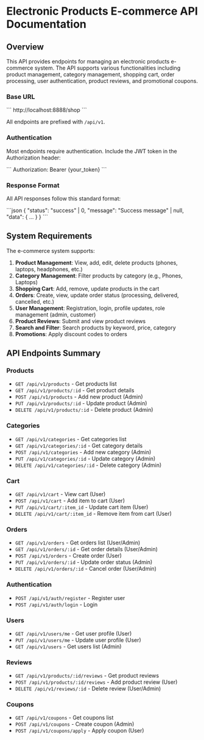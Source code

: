 # Electronic Products E-commerce API Documentation

## Overview

This API provides endpoints for managing an electronic products e-commerce system. The API supports various functionalities including product management, category management, shopping cart, order processing, user authentication, product reviews, and promotional coupons.

### Base URL

\`\`\`
http://localhost:8888/shop
\`\`\`

All endpoints are prefixed with `/api/v1`.

### Authentication

Most endpoints require authentication. Include the JWT token in the Authorization header:

\`\`\`
Authorization: Bearer {your_token}
\`\`\`

### Response Format

All API responses follow this standard format:

\`\`\`json
{
  "status": "success" | 0,
  "message": "Success message" | null,
  "data": { ... }
}
\`\`\`

## System Requirements

The e-commerce system supports:

1. **Product Management**: View, add, edit, delete products (phones, laptops, headphones, etc.)
2. **Category Management**: Filter products by category (e.g., Phones, Laptops)
3. **Shopping Cart**: Add, remove, update products in the cart
4. **Orders**: Create, view, update order status (processing, delivered, cancelled, etc.)
5. **User Management**: Registration, login, profile updates, role management (admin, customer)
6. **Product Reviews**: Submit and view product reviews
7. **Search and Filter**: Search products by keyword, price, category
8. **Promotions**: Apply discount codes to orders

## API Endpoints Summary

### Products
- `GET /api/v1/products` - Get products list
- `GET /api/v1/products/:id` - Get product details
- `POST /api/v1/products` - Add new product (Admin)
- `PUT /api/v1/products/:id` - Update product (Admin)
- `DELETE /api/v1/products/:id` - Delete product (Admin)

### Categories
- `GET /api/v1/categories` - Get categories list
- `GET /api/v1/categories/:id` - Get category details
- `POST /api/v1/categories` - Add new category (Admin)
- `PUT /api/v1/categories/:id` - Update category (Admin)
- `DELETE /api/v1/categories/:id` - Delete category (Admin)

### Cart
- `GET /api/v1/cart` - View cart (User)
- `POST /api/v1/cart` - Add item to cart (User)
- `PUT /api/v1/cart/:item_id` - Update cart item (User)
- `DELETE /api/v1/cart/:item_id` - Remove item from cart (User)

### Orders
- `GET /api/v1/orders` - Get orders list (User/Admin)
- `GET /api/v1/orders/:id` - Get order details (User/Admin)
- `POST /api/v1/orders` - Create order (User)
- `PUT /api/v1/orders/:id` - Update order status (Admin)
- `DELETE /api/v1/orders/:id` - Cancel order (User/Admin)

### Authentication
- `POST /api/v1/auth/register` - Register user
- `POST /api/v1/auth/login` - Login

### Users
- `GET /api/v1/users/me` - Get user profile (User)
- `PUT /api/v1/users/me` - Update user profile (User)
- `GET /api/v1/users` - Get users list (Admin)

### Reviews
- `GET /api/v1/products/:id/reviews` - Get product reviews
- `POST /api/v1/products/:id/reviews` - Add product review (User)
- `DELETE /api/v1/reviews/:id` - Delete review (User/Admin)

### Coupons
- `GET /api/v1/coupons` - Get coupons list
- `POST /api/v1/coupons` - Create coupon (Admin)
- `POST /api/v1/coupons/apply` - Apply coupon (User)
